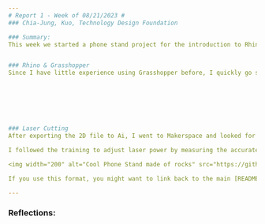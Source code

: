 ```yaml
---
# Report 1 - Week of 08/21/2023 #
### Chia-Jung, Kuo, Technology Design Foundation

### Summary:
This week we started a phone stand project for the introduction to Rhino, Grasshopper, and physical manufacturing. This time I tried laser cutting on my own for the first time and learned a lesson :disappointed_relieved:. It will be elaborated in the following paragraph.


### Rhino & Grasshopper
Since I have little experience using Grasshopper before, I quickly go started with those files. 







### Laser Cutting
After exporting the 2D file to Ai, I went to Makerspace and looked for the material with appropriate thickness which is 6mm. Luckily, I found it in the scrap bin! I operated the laser cutter without second thought, as I thought that everything went good, something unexpected happened.

I followed the training to adjust laser power by measuring the accurate thickness of material. However, 

<img width="200" alt="Cool Phone Stand made of rocks" src="https://github.com/s-almeda/tdf-template-repo/assets/21287693/bc2f1864-af5a-456d-9a71-e1d80d51190c">

If you use this format, you might want to link back to the main [README.md](../README.md) like so!

---
```

### Reflections:
